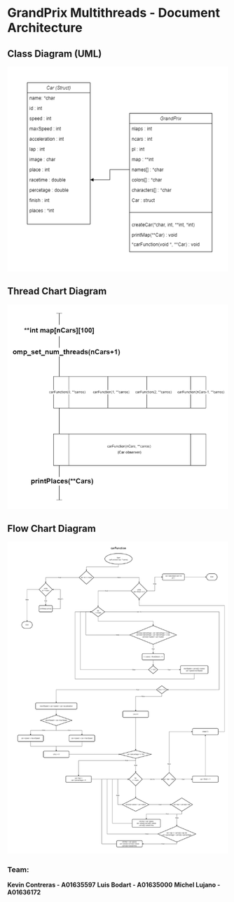 # GrandPrix Multithreads - Document Architecture

## Class Diagram (UML)
![Class diagram](UMLGrandPrix.png)

## Thread Chart Diagram
![Thread chart](ThreadChartCars.png)

## Flow Chart Diagram 
![Flow chart](FlowChartGrandPrix.png)

### Team:
**Kevin Contreras - A01635597**
**Luis Bodart - A01635000**
**Michel Lujano - A01636172**
